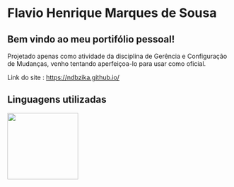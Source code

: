 # Flavio Henrique Marques de Sousa

## Bem vindo ao meu portifólio pessoal!

Projetado apenas como atividade da disciplina de Gerência e Configuração de Mudanças, venho tentando aperfeiçoa-lo para usar como oficial.  

Link do site : https://ndbzika.github.io/
## Linguagens utilizadas

<div>
    <img src="https://www.pngfind.com/pngs/m/685-6854970_react-logo-png-png-download-logo-png-reactjs.png" width="160" height="150">
</div>

